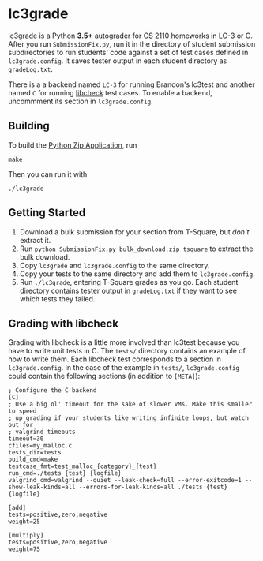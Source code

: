 lc3grade
========

lc3grade is a Python **3.5+** autograder for CS 2110 homeworks in LC-3
or C. After you run `SubmissionFix.py`, run it in the directory of
student submission subdirectories to run students' code against a set of
test cases defined in `lc3grade.config`. It saves tester output in each
student directory as `gradeLog.txt`.

There is a a backend named `LC-3` for running Brandon's lc3test and another
named `C` for running [libcheck][1] test cases. To enable a backend, uncommment
its section in `lc3grade.config`.

Building
--------

To build the [Python Zip Application][2], run

    make

Then you can run it with

    ./lc3grade

Getting Started
---------------

 1. Download a bulk submission for your section from T-Square, but *don't*
    extract it.
 2. Run `python SubmissionFix.py bulk_download.zip tsquare` to extract the bulk
    download.
 3. Copy `lc3grade` and `lc3grade.config` to the same directory.
 4. Copy your tests to the same directory and add them to `lc3grade.config`.
 5. Run `./lc3grade`, entering T-Square grades as you go. Each student directory
    contains tester output in `gradeLog.txt` if they want to see which tests
    they failed.

Grading with libcheck
---------------------

Grading with libcheck is a little more involved than lc3test because you have
to write unit tests in C. The `tests/` directory contains an example of how to
write them. Each libcheck test corresponds to a section in `lc3grade.config`.
In the case of the example in `tests/`, `lc3grade.config` could contain the
following sections (in addition to `[META]`):


    ; Configure the C backend
    [C]
    ; Use a big ol' timeout for the sake of slower VMs. Make this smaller to speed
    ; up grading if your students like writing infinite loops, but watch out for
    ; valgrind timeouts
    timeout=30
    cfiles=my_malloc.c
    tests_dir=tests
    build_cmd=make
    testcase_fmt=test_malloc_{category}_{test}
    run_cmd=./tests {test} {logfile}
    valgrind_cmd=valgrind --quiet --leak-check=full --error-exitcode=1 --show-leak-kinds=all --errors-for-leak-kinds=all ./tests {test} {logfile}

    [add]
    tests=positive,zero,negative
    weight=25

    [multiply]
    tests=positive,zero,negative
    weight=75

[1]: https://libcheck.github.io/check/
[2]: https://www.python.org/dev/peps/pep-0441/#improving-python-zip-application-support
